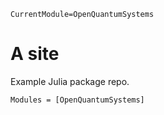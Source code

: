 ```@meta
CurrentModule=OpenQuantumSystems
```

# A site

Example Julia package repo.

```@autodocs
Modules = [OpenQuantumSystems]
```
